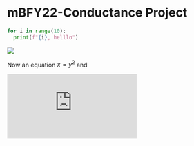 # mBFY22-Conductance Project

```python
for i in range(10):
  print(f"{i}, helllo")
```

![](Fig/fig1.jpg)

Now an equation $x = y^2$ and

![equation](http://www.sciweavers.org/tex2img.php?eq=1%2Bsin%28mc%5E2%29&bc=White&fc=Black&im=jpg&fs=12&ff=arev&edit=)

